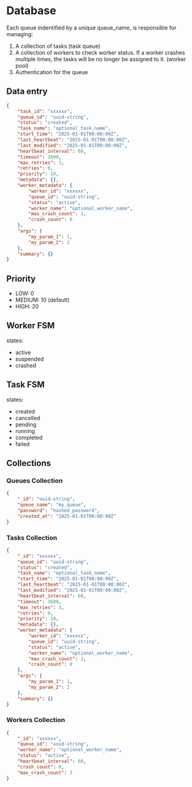 # Database

Each queue indentified by a unique queue_name, is responsible for managing:

1. A collection of tasks (task queue)
2. A collection of workers to check worker status. If a worker crashes multiple times, the tasks will be no longer be assigned to it. (worker pool)
3. Authentication for the queue

## Data entry

```json
{
    "task_id": "xxxxxx",
    "queue_id": "uuid-string",
    "status": "created",
    "task_name": "optional_task_name",
    "start_time": "2025-01-01T00:00:00Z",
    "last_heartbeat": "2025-01-01T00:00:00Z",
    "last_modified": "2025-01-01T00:00:00Z",
    "heartbeat_interval": 60,
    "timeout": 3600,
    "max_retries": 3,
    "retries": 0,
    "priority": 10,
    "metadata": {},
    "worker_metadata": {
        "worker_id": "xxxxxx",
        "queue_id": "uuid-string",
        "status": "active",
        "worker_name": "optional_worker_name",
        "max_crash_count": 3,
        "crash_count": 0
    },
    "args": {
        "my_param_1": 1,
        "my_param_2": 2
    },
    "summary": {}
}
```

## Priority

- LOW: 0
- MEDIUM: 10  (default)
- HIGH: 20

## Worker FSM

states:

- active
- suspended
- crashed

## Task FSM

states:

- created
- cancelled
- pending
- running
- completed
- failed

## Collections

### Queues Collection
```json
{
    "_id": "uuid-string",
    "queue_name": "my_queue",
    "password": "hashed_password",
    "created_at": "2025-01-01T00:00:00Z"
}
```

### Tasks Collection
```json
{
    "_id": "xxxxxx",
    "queue_id": "uuid-string",
    "status": "created",
    "task_name": "optional_task_name",
    "start_time": "2025-01-01T00:00:00Z",
    "last_heartbeat": "2025-01-01T00:00:00Z",
    "last_modified": "2025-01-01T00:00:00Z",
    "heartbeat_interval": 60,
    "timeout": 3600,
    "max_retries": 3,
    "retries": 0,
    "priority": 10,
    "metadata": {},
    "worker_metadata": {
        "worker_id": "xxxxxx",
        "queue_id": "uuid-string",
        "status": "active",
        "worker_name": "optional_worker_name",
        "max_crash_count": 3,
        "crash_count": 0
    },
    "args": {
        "my_param_1": 1,
        "my_param_2": 2
    },
    "summary": {}
}
```

### Workers Collection
```json
{
    "_id": "xxxxxx",
    "queue_id": "uuid-string",
    "worker_name": "optional_worker_name",
    "status": "active",
    "heartbeat_interval": 60,
    "crash_count": 0,
    "max_crash_count": 3
}
```
